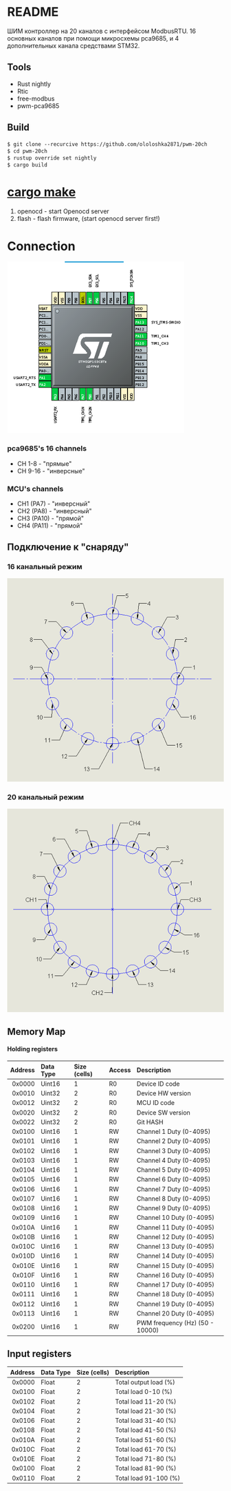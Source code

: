 # README
ШИМ контроллер на 20 каналов с интерфейсом ModbusRTU.
16 основных каналов при помощи микросхемы pca9685, и 4 дополнительных канала средствами STM32.

## Tools
* Rust nightly
* Rtic
* free-modbus
* pwm-pca9685

## Build
```
$ git clone --recurcive https://github.com/ololoshka2871/pwm-20ch
$ cd pwm-20ch
$ rustup override set nightly
$ cargo build
```

# [cargo make](https://sagiegurari.github.io/cargo-make/)
1. openocd - start Openocd server
2. flash - flash firmware, (start openocd server first!)

# Connection
![](img/mcu_conn.png)

### pca9685's 16 channels 
* CH 1-8 - "прямые"
* CH 9-16 - "инверсные"

### MCU's channels
* CH1 (PA7) - "инверсный"
* CH2 (PA8) - "инверсный"
* CH3 (PA10) - "прямой"
* CH4 (PA11) - "прямой"

## Подключение к "снаряду"

### 16 канальный режим
![](img/16_ch.png)

### 20 канальный режим
![](img/20_ch.png)

## Memory Map

#### Holding registers
Address | Data Type | Size (cells) | Access | Description 
-------:|:----------|:-------------|:-------|:------------------------------
0x0000  | Uint16    | 1            | R0     | Device ID code
0x0010  | Uint32    | 2            | R0     | Device HW version
0x0012  | Uint32    | 2            | R0     | MCU ID code
0x0020  | Uint32    | 2            | R0     | Device SW version
0x0022  | Uint32    | 2            | R0     | Git HASH
0x0100  | Uint16    | 1            | RW     | Channel 1 Duty (0-4095)
0x0101  | Uint16    | 1            | RW     | Channel 2 Duty (0-4095)
0x0102  | Uint16    | 1            | RW     | Channel 3 Duty (0-4095)
0x0103  | Uint16    | 1            | RW     | Channel 4 Duty (0-4095)
0x0104  | Uint16    | 1            | RW     | Channel 5 Duty (0-4095)
0x0105  | Uint16    | 1            | RW     | Channel 6 Duty (0-4095)
0x0106  | Uint16    | 1            | RW     | Channel 7 Duty (0-4095)
0x0107  | Uint16    | 1            | RW     | Channel 8 Duty (0-4095)
0x0108  | Uint16    | 1            | RW     | Channel 9 Duty (0-4095)
0x0109  | Uint16    | 1            | RW     | Channel 10 Duty (0-4095)
0x010A  | Uint16    | 1            | RW     | Channel 11 Duty (0-4095)
0x010B  | Uint16    | 1            | RW     | Channel 12 Duty (0-4095)
0x010C  | Uint16    | 1            | RW     | Channel 13 Duty (0-4095)
0x010D  | Uint16    | 1            | RW     | Channel 14 Duty (0-4095)
0x010E  | Uint16    | 1            | RW     | Channel 15 Duty (0-4095)
0x010F  | Uint16    | 1            | RW     | Channel 16 Duty (0-4095)
0x0110  | Uint16    | 1            | RW     | Channel 17 Duty (0-4095)
0x0111  | Uint16    | 1            | RW     | Channel 18 Duty (0-4095)
0x0112  | Uint16    | 1            | RW     | Channel 19 Duty (0-4095)
0x0113  | Uint16    | 1            | RW     | Channel 20 Duty (0-4095)
0x0200  | Uint16    | 1            | RW     | PWM frequency (Hz) (50 - 10000)

## Input registers
Address | Data Type | Size (cells) | Description 
-------:|:----------|:-------------|:---------------------
0x0000  | Float     | 2            | Total output load (%)
0x0100  | Float     | 2            | Total load 0-10 (%)
0x0102  | Float     | 2            | Total load 11-20 (%)
0x0104  | Float     | 2            | Total load 21-30 (%)
0x0106  | Float     | 2            | Total load 31-40 (%)
0x0108  | Float     | 2            | Total load 41-50 (%)
0x010A  | Float     | 2            | Total load 51-60 (%)
0x010C  | Float     | 2            | Total load 61-70 (%)
0x010E  | Float     | 2            | Total load 71-80 (%)
0x0100  | Float     | 2            | Total load 81-90 (%)
0x0110  | Float     | 2            | Total load 91-100 (%)
